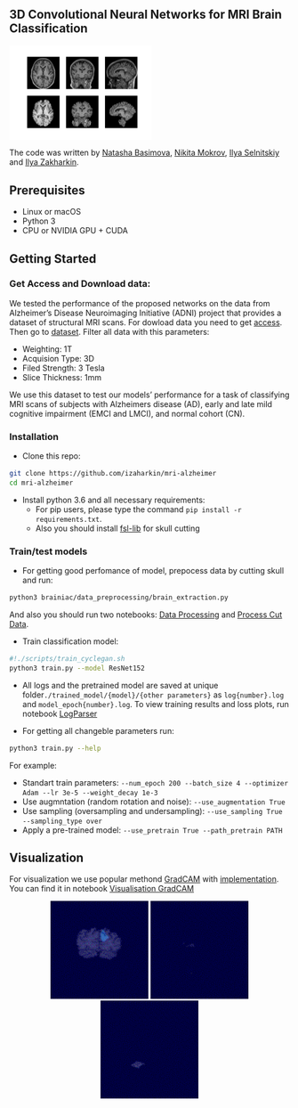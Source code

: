 ## 3D Convolutional Neural Networks for MRI Brain Classification
<img src='pics/brain.pdf' align="center" width=256> 

The code was written by [Natasha Basimova](https://github.com/pigunther), [Nikita Mokrov](https://github.com/Tismoney), [Ilya Selnitskiy](https://github.com/Silya-1) and [Ilya Zakharkin](https://github.com/izaharkin).

## Prerequisites
- Linux or macOS
- Python 3
- CPU or NVIDIA GPU + CUDA 

## Getting Started
### Get Access and Download data:
We tested the performance of the proposed networks on the data from Alzheimer’s Disease Neuroimaging Initiative (ADNI) project that provides a dataset of structural MRI scans. For dowload data you need to get [access](http://adni.loni.usc.edu/data-samples/access-data/). Then go to [dataset](https://ida.loni.usc.edu/home). Filter all data with this parameters:
- Weighting: 1T
- Acquision Type: 3D
- Filed Strength: 3 Tesla
- Slice Thickness: 1mm

We use this dataset to test our models’ performance for a task of classifying MRI scans of subjects with Alzheimers disease (AD), early and late mild cognitive impairment (EMCI and LMCI), and normal cohort (CN).

### Installation
- Clone this repo:
```bash
git clone https://github.com/izaharkin/mri-alzheimer
cd mri-alzheimer
``` 
- Install python 3.6 and all necessary requirements:
  - For pip users, please type the command `pip install -r requirements.txt`.
  - Also you should install [fsl-lib](https://fsl.fmrib.ox.ac.uk/fsl/fslwiki) for skull cutting

### Train/test models
- For getting good perfomance of model, prepocess data by cutting skull and run:
```bash
python3 brainiac/data_preprocessing/brain_extraction.py
```
And also you should run two notebooks: [Data Processing](./brainiac/data_preprocessing/data_processing.ipynb) and [Process Cut Data](./brainiac/data_preprocessing/process_cut_data.ipynb). 

- Train classification model:
```bash
#!./scripts/train_cyclegan.sh
python3 train.py --model ResNet152
```
- All logs and the pretrained model are saved at unique folder`./trained_model/{model}/{other parameters}` as `log{number}.log` and `model_epoch{number}.log`. To view training results and loss plots, run notebook [LogParser](LogParser.ipynb)

- For getting all changeble parameters run:
```bash
python3 train.py --help
```
For example:
  - Standart train parameters: `--num_epoch 200 --batch_size 4 --optimizer Adam --lr 3e-5 --weight_decay 1e-3`
  - Use augmntation (random rotation and noise): `--use_augmentation True`
  - Use sampling (oversampling and undersampling): `--use_sampling True --sampling_type over`
  - Apply a pre-trained model: `--use_pretrain True --path_pretrain PATH`
  
## Visualization 
For visualization we use popular methond [GradCAM](https://arxiv.org/pdf/1610.02391.pdf) with [implementation](https://github.com/kazuto1011/grad-cam-pytorch). You can find it in notebook [Visualisation GradCAM](Visualisation_GradCAM.ipynb)

<p align="center">
<img src='pics/gradcam_gif_1.gif' width=176> <img src='pics/gradcam_gif_2.gif' width=176> <img src='pics/gradcam_gif_3.gif' width=176>
</p>
